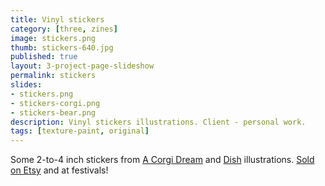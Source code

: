 ```yaml
---
title: Vinyl stickers
category: [three, zines]
image: stickers.png
thumb: stickers-640.jpg
published: true
layout: 3-project-page-slideshow
permalink: stickers
slides: 
- stickers.png
- stickers-corgi.png
- stickers-bear.png
description: Vinyl stickers illustrations. Client - personal work.
tags: [texture-paint, original]
---
```

Some 2-to-4 inch stickers from [A Corgi Dream](/a-corgi-dream) and [Dish](/dish) illustrations. [Sold on Etsy](//www.etsy.com/shop/cristaalejandre) and at festivals!